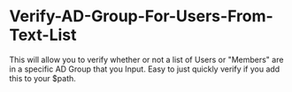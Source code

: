 # Verify-AD-Group-For-Users-From-Text-List
This will allow you to verify whether or not a list of Users or "Members" are in a specific AD Group that you Input. Easy to just quickly verify if you add this to your $path. 
